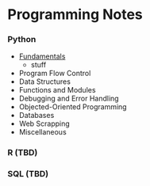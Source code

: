 # Programming Notes

### Python
- [Fundamentals](./Python_Notes/fundamentals.md)
  - stuff
- Program Flow Control
- Data Structures
- Functions and Modules
- Debugging and Error Handling
- Objected-Oriented Programming
- Databases
- Web Scrapping
- Miscellaneous

### R (TBD)

### SQL (TBD)

